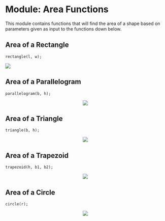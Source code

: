 # Module: Area Functions
This module contains functions that will find the area of a shape based on parameters given as input to the functions down below.

## Area of a Rectangle
```
rectangle(l, w);
```

![](area-rect)

## Area of a Parallelogram
```
parallelogram(b, h);
```
<div style="text-align:center"><img src ="..." /></div>

## Area of a Triangle
```
triangle(b, h);
```
<div style="text-align:center"><img src ="..." /></div>

## Area of a Trapezoid
```
trapezoid(h, b1, b2);
```
<div style="text-align:center"><img src ="..." /></div>

## Area of a Circle
```
circle(r);
```
<div style="text-align:center"><img src ="..." /></div>

[area_rect]: https://raw.githubusercontent.com/ChristoffenOSWorks/libalgebra-rs/master/docs/images/area_rect.gif ""
